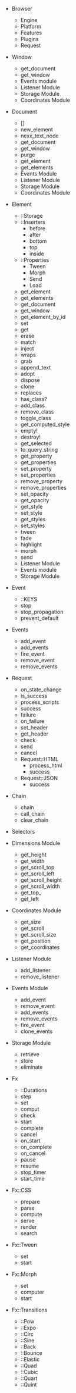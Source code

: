 * Browser
  * Engine  
  * Platform
  * Features
  * Plugins 
  * Request 
  
* Window
  * get_document
  * get_window
  * Events module
  * Listener Module
  * Storage Module
  * Coordinates Module
  
* Document
  * []
  * new_element
  * nexx_text_node
  * get_document
  * get_window
  * purge
  * get_element
  * get_elements
  * Events Module
  * Listener Module
  * Storage Module
  * Coordinates Module
  
* Element
  * ::Storage
  * ::Inserters
    * before
    * after
    * bottom
    * top
    * inside
  * ::Properties
    * Tween
    * Morph
    * Send
    * Load
  * get_element
  * get_elements
  * get_document
  * get_window
  * get_element_by_id
  * set
  * get
  * erase
  * match
  * inject
  * wraps
  * grab
  * append_text
  * adopt
  * dispose
  * clone
  * replaces
  * has_class?
  * add_class
  * remove_class
  * toggle_class
  * get_computed_style
  * empty!
  * destroy!
  * get_selected
  * to_query_string
  * get_property
  * get_properties
  * set_property
  * set_properties
  * remove_property
  * remove_properties
  * set_opacity
  * get_opacity
  * get_style
  * set_style
  * get_styles
  * set_styles
  * tween
  * fade
  * highlight
  * morph
  * send
  * Listener Module
  * Events module
  * Storage Module
  
* Event
  * ::KEYS
  * stop
  * stop_propagation
  * prevent_default

* Events
  * add_event
  * add_events
  * fire_event
  * remove_event
  * remove_events

* Request
  * on_state_change
  * is_success
  * process_scripts
  * success
  * failure
  * on_failure
  * set_header
  * get_header
  * check
  * send
  * cancel
  * Request::HTML
    * process_html
    * success
  * Request::JSON
    * success

* Chain
  * chain
  * call_chain
  * clear_chain
  
* Selectors

* Dimensions Module
  * get_height
  * get_width
  * get_scroll_top
  * get_scroll_left
  * get_scroll_height
  * get_scroll_width
  * get_top_
  * get_left
  
* Coordinates Module
  * get_size
  * get_scroll
  * get_scroll_size
  * get_position
  * get_coordinates
  
* Listener Module
  * add_listener
  * remove_listener
  
* Events Module
  * add_event
  * remove_event
  * add_events
  * remove_events
  * fire_event
  * clone_events

* Storage Module
  * retrieve
  * store
  * eliminate

* Fx
  * ::Durations
  * step
  * set
  * comput
  * check
  * start
  * complete
  * cancel
  * on_start
  * on_complete
  * on_cancel
  * pause
  * resume
  * stop_timer
  * start_time
  
* Fx::CSS
  * prepare
  * parse
  * compute
  * serve
  * render
  * search
  
* Fx::Tween
  * set
  * start
  
* Fx::Morph
  * set
  * computer
  * start
  
* Fx::Transitions
  * ::Pow
  * ::Expo
  * ::Circ
  * ::Sine
  * ::Back
  * ::Bounce
  * ::Elastic
  * ::Quad
  * ::Cubic
  * ::Quart
  * ::Quint
